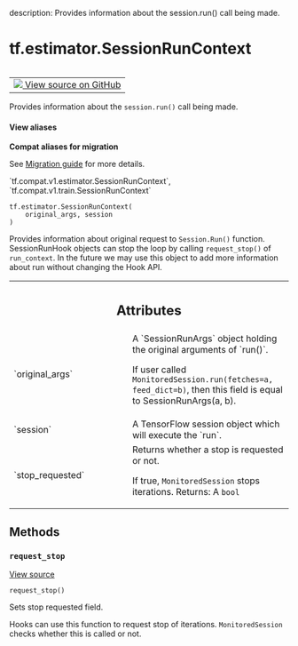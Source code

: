 description: Provides information about the session.run() call being made.

<div itemscope itemtype="http://developers.google.com/ReferenceObject">
<meta itemprop="name" content="tf.estimator.SessionRunContext" />
<meta itemprop="path" content="Stable" />
<meta itemprop="property" content="__init__"/>
<meta itemprop="property" content="request_stop"/>
</div>

# tf.estimator.SessionRunContext

<!-- Insert buttons and diff -->

<table class="tfo-notebook-buttons tfo-api nocontent" align="left">
<td>
  <a target="_blank" href="https://github.com/tensorflow/tensorflow/blob/r2.2/tensorflow/python/training/session_run_hook.py#L215-L263">
    <img src="https://www.tensorflow.org/images/GitHub-Mark-32px.png" />
    View source on GitHub
  </a>
</td>
</table>



Provides information about the `session.run()` call being made.

<section class="expandable">
  <h4 class="showalways">View aliases</h4>
  <p>
<b>Compat aliases for migration</b>
<p>See
<a href="https://www.tensorflow.org/guide/migrate">Migration guide</a> for
more details.</p>
<p>`tf.compat.v1.estimator.SessionRunContext`, `tf.compat.v1.train.SessionRunContext`</p>
</p>
</section>

<pre class="devsite-click-to-copy prettyprint lang-py tfo-signature-link">
<code>tf.estimator.SessionRunContext(
    original_args, session
)
</code></pre>



<!-- Placeholder for "Used in" -->

Provides information about original request to `Session.Run()` function.
SessionRunHook objects can stop the loop by calling `request_stop()` of
`run_context`. In the future we may use this object to add more information
about run without changing the Hook API.



<!-- Tabular view -->
 <table class="responsive fixed orange">
<colgroup><col width="214px"><col></colgroup>
<tr><th colspan="2"><h2 class="add-link">Attributes</h2></th></tr>

<tr>
<td>
`original_args`
</td>
<td>
A `SessionRunArgs` object holding the original arguments of `run()`.

If user called `MonitoredSession.run(fetches=a, feed_dict=b)`, then this
field is equal to SessionRunArgs(a, b).
</td>
</tr><tr>
<td>
`session`
</td>
<td>
A TensorFlow session object which will execute the `run`.
</td>
</tr><tr>
<td>
`stop_requested`
</td>
<td>
Returns whether a stop is requested or not.

If true, `MonitoredSession` stops iterations.
Returns:
A `bool`
</td>
</tr>
</table>



## Methods

<h3 id="request_stop"><code>request_stop</code></h3>

<a target="_blank" href="https://github.com/tensorflow/tensorflow/blob/r2.2/tensorflow/python/training/session_run_hook.py#L257-L263">View source</a>

<pre class="devsite-click-to-copy prettyprint lang-py tfo-signature-link">
<code>request_stop()
</code></pre>

Sets stop requested field.

Hooks can use this function to request stop of iterations.
`MonitoredSession` checks whether this is called or not.



